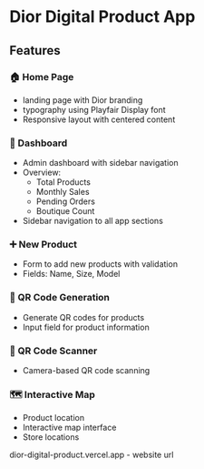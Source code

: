 # Dior Digital Product App


## Features

### 🏠 Home Page
-  landing page with Dior branding
- typography using Playfair Display font
- Responsive layout with centered content

### 📱 Dashboard
- Admin dashboard with sidebar navigation
- Overview:
  - Total Products
  - Monthly Sales
  - Pending Orders
  - Boutique Count
- Sidebar navigation to all app sections

### ➕ New Product 
- Form to add new products with validation
- Fields: Name, Size, Model

### 🔲 QR Code Generation
- Generate QR codes for products
- Input field for product information


### 📱 QR Code Scanner
- Camera-based QR code scanning


### 🗺️ Interactive Map
- Product location 
- Interactive map interface
- Store locations

dior-digital-product.vercel.app - website url

